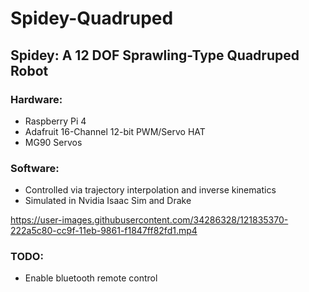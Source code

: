 # Spidey-Quadruped

## Spidey: A 12 DOF Sprawling-Type Quadruped Robot

### Hardware:
- Raspberry Pi 4
- Adafruit 16-Channel 12-bit PWM/Servo HAT
- MG90 Servos

### Software:
- Controlled via trajectory interpolation and inverse kinematics
- Simulated in Nvidia Isaac Sim and Drake

https://user-images.githubusercontent.com/34286328/121835370-222a5c80-cc9f-11eb-9861-f1847ff82fd1.mp4

### TODO:
- Enable bluetooth remote control

